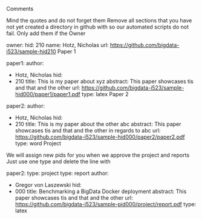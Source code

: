 Comments

Mind the quotes and do not forget them
Remove all sections that you have not yet created a directory in github with so our automated scripts do not fail. Only add them if the
Owner

owner:
    hid: 210
    name: Hotz, Nicholas
    url: https://github.com/bigdata-i523/sample-hid210
Paper 1

paper1:
   author: 
   - Hotz, Nicholas
   hid:
   - 210
   title: This is my paper about xyz
   abstract: This paper showcases tis and that and the other
   url: https://github.com/bigdata-i523/sample-hid000/paper1/paper1.pdf
   type: latex
Paper 2

paper2:
   author: 
   - Hotz, Nicholas
   hid:
   - 210
   title: This is my paper about the other abc
   abstract: This paper showcases tis and that and the other in regards to abc
   url: https://github.com/bigdata-i523/sample-hid000/paper2/paper2.pdf   
   type: word
Project

We will assign new pids for you when we approve the project and reports
Just use one type and delete the line with

paper2:
   type: project
   type: report
   author: 
   - Gregor von Laszewski
   hid:
   - 000
   title: Benchmarking a BigData Docker deployment
   abstract: This paper showcases tis and that and the other 
   url: https://github.com/bigdata-i523/sample-pid000/project/report.pdf
   type: latex
